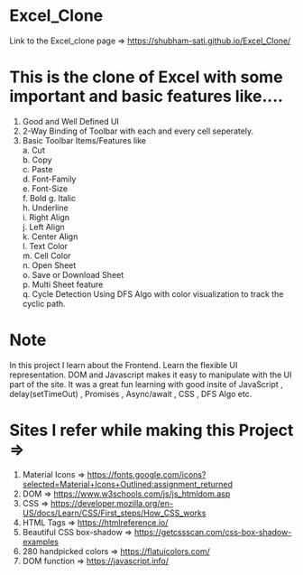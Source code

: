 # Excel_Clone
Link to the Excel_clone page => https://shubham-sati.github.io/Excel_Clone/


# This is the clone of Excel with some important and basic features like....
1. Good and Well Defined UI
2. 2-Way Binding of Toolbar with each and every cell seperately.
3. Basic Toolbar Items/Features like    
  a. Cut  
  b. Copy   
  c. Paste  
  d. Font-Family    
  e. Font-Size    
  f. Bold 
  g. Italic   
  h. Underline    
  i. Right Align  
  j. Left Align   
  k. Center Align   
  l. Text Color   
  m. Cell Color   
  n. Open Sheet   
  o. Save or Download Sheet       
  p. Multi Sheet feature      
  q. Cycle Detection Using DFS Algo with color visualization to track the cyclic path.      

# Note
In this project I learn about the Frontend. Learn the flexible UI representation. DOM and Javascript makes it easy to manipulate with the UI part of the site. It was a great fun learning with good insite of JavaScript , delay(setTimeOut) , Promises , Async/await , CSS , DFS Algo etc.

# Sites I refer while making this Project =>
1. Material Icons => https://fonts.google.com/icons?selected=Material+Icons+Outlined:assignment_returned
2. DOM => https://www.w3schools.com/js/js_htmldom.asp
3. CSS => https://developer.mozilla.org/en-US/docs/Learn/CSS/First_steps/How_CSS_works
4. HTML Tags => https://htmlreference.io/
5. Beautiful CSS box-shadow => https://getcssscan.com/css-box-shadow-examples
6. 280 handpicked colors => https://flatuicolors.com/
7. DOM function => https://javascript.info/







